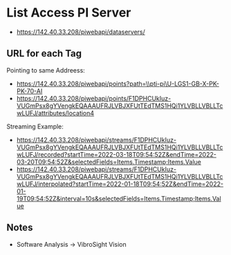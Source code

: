# List Access PI Server

- https://142.40.33.208/piwebapi/dataservers/

## URL for each Tag

Pointing to same Addreess:

- https://142.40.33.208/piwebapi/points?path=\\pti-pi\U-LGS1-GB-X-PK-PK-70-AI
- https://142.40.33.208/piwebapi/points/F1DPHCUkIuz-VUGmPsx8gYVengkEQAAAUFRJLVBJXFUtTEdTMS1HQi1YLVBLLVBLLTcwLUFJ/attributes/location4

Streaming Example:

- https://142.40.33.208/piwebapi/streams/F1DPHCUkIuz-VUGmPsx8gYVengkEQAAAUFRJLVBJXFUtTEdTMS1HQi1YLVBLLVBLLTcwLUFJ/recorded?startTime=2022-03-18T09:54:52Z&endTime=2022-03-20T09:54:52Z&selectedFields=Items.Timestamp;Items.Value
- https://142.40.33.208/piwebapi/streams/F1DPHCUkIuz-VUGmPsx8gYVengkEQAAAUFRJLVBJXFUtTEdTMS1HQi1YLVBLLVBLLTcwLUFJ/interpolated?startTime=2022-01-18T09:54:52Z&endTime=2022-01-19T09:54:52Z&interval=10s&selectedFields=Items.Timestamp;Items.Value


## Notes

- Software Analysis -> VibroSight Vision
